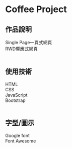 # Coffee Project
## 作品說明
Single Page一頁式網頁 <br>
RWD響應式網頁 <br>
<br>
## 使用技術
HTML <br>
CSS <br>
JavaScript <br>
Bootstrap <br>
<br>
## 字型/圖示
Google font <br>
Font Awesome <br>
<br>
